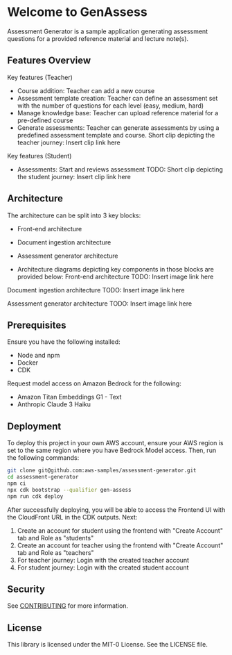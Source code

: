 # Welcome to GenAssess

Assessment Generator is a sample application generating assessment questions for a provided reference material and lecture note(s).

## Features Overview

Key features (Teacher)
- Course addition: Teacher can add a new course
- Assessment template creation: Teacher can define an assessment set with the number of questions for each level (easy, medium, hard)
- Manage knowledge base: Teacher can upload reference material for a pre-defined course
- Generate assessments: Teacher can generate assessments by using a predefined assessment template and course.
Short clip depicting the teacher journey:  Insert clip link here

Key features (Student)
- Assessments: Start and reviews assessment
TODO: Short clip depicting the student journey: Insert clip link here

## Architecture

The architecture can be split into 3 key blocks:
- Front-end architecture
- Document ingestion architecture
- Assessment generator architecture

- Architecture diagrams depicting key components in those blocks are provided below:
Front-end architecture
TODO: Insert image link here

Document ingestion architecture
TODO: Insert image link here

Assessment generator architecture
TODO: Insert image link here

## Prerequisites

Ensure you have the following installed:
- Node and npm
- Docker
- CDK

Request model access on Amazon Bedrock for the following:
- Amazon Titan Embeddings G1 - Text
- Anthropic Claude 3 Haiku

## Deployment


To deploy this project in your own AWS account, ensure your AWS region is set to the same region where you have Bedrock Model access. 
Then, run the following commands:
```bash
git clone git@github.com:aws-samples/assessment-generator.git
cd assessment-generator
npm ci
npx cdk bootstrap --qualifier gen-assess
npm run cdk deploy
```

After successfully deploying, you will be able to access the Frontend UI with the CloudFront URL in the CDK outputs.
Next:

1. Create an account for student using the frontend with "Create Account" tab and Role as "students"
2. Create an account for teacher using the frontend with "Create Account" tab and Role as "teachers"
3. For teacher journey: Login with the created teacher account
4. For student journey: Login with the created student account


## Security

See [CONTRIBUTING](CONTRIBUTING.md#security-issue-notifications) for more information.

## License

This library is licensed under the MIT-0 License. See the LICENSE file.
